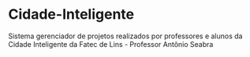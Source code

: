 # Cidade-Inteligente
Sistema gerenciador de projetos realizados por professores e alunos da Cidade Inteligente da Fatec de Lins - Professor Antônio Seabra
